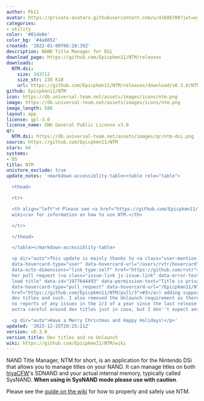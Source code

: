 ```yaml
---
author: Pk11
avatar: https://private-avatars.githubusercontent.com/u/41608708?jwt=eyJhbGciOiJIUzI1NiIsInR5cCI6IkpXVCJ9.eyJpc3MiOiJnaXRodWIuY29tIiwiYXVkIjoicmF3LmdpdGh1YnVzZXJjb250ZW50LmNvbSIsImtleSI6ImtleTEiLCJleHAiOjE3MzQ2MTIwMDAsIm5iZiI6MTczNDYxMDgwMCwicGF0aCI6Ii91LzQxNjA4NzA4In0.iQgkKWUoizYc_W4rYMPxdbRqihlL2hJw2CWD15nCv1g&v=4
categories:
- utility
color: '#81de8e'
color_bg: '#4a8052'
created: '2022-01-09T06:28:39Z'
description: NAND Title Manager for DSi
download_page: https://github.com/Epicpkmn11/NTM/releases
downloads:
  NTM.dsi:
    size: 243712
    size_str: 238 KiB
    url: https://github.com/Epicpkmn11/NTM/releases/download/v0.3.0/NTM.dsi
github: Epicpkmn11/NTM
icon: https://db.universal-team.net/assets/images/icons/ntm.png
image: https://db.universal-team.net/assets/images/icons/ntm.png
image_length: 586
layout: app
license: gpl-3.0
license_name: GNU General Public License v3.0
qr:
  NTM.dsi: https://db.universal-team.net/assets/images/qr/ntm-dsi.png
source: https://github.com/Epicpkmn11/NTM
stars: 64
systems:
- DS
title: NTM
unistore_exclude: true
update_notes: '<markdown-accessiblity-table><table role="table">

  <thead>

  <tr>

  <th align="left">❗ Please see <a href="https://github.com/Epicpkmn11/NTM/wiki">the
  wiki</a> for information on how to use NTM.</th>

  </tr>

  </thead>

  </table></markdown-accessiblity-table>

  <p dir="auto">This update is mainly thanks to <a class="user-mention notranslate"
  data-hovercard-type="user" data-hovercard-url="/users/rvtr/hovercard" data-octo-click="hovercard-link-click"
  data-octo-dimensions="link_type:self" href="https://github.com/rvtr">@rvtr</a> for
  her pull request (<a class="issue-link js-issue-link" data-error-text="Failed to
  load title" data-id="1977644493" data-permission-text="Title is private" data-url="https://github.com/Epicpkmn11/NTM/issues/3"
  data-hovercard-type="pull_request" data-hovercard-url="/Epicpkmn11/NTM/pull/3/hovercard"
  href="https://github.com/Epicpkmn11/NTM/pull/3">#3</a>) adding support for installing
  dev titles and such. I also removed the Unlaunch requirement as there have been
  no reports of any issues in the 2/3 of a year since the last release. Please be
  extra careful around dev titles just in case, but I don''t expect any issues.</p>

  <p dir="auto">Have a Merry Christmas and Happy Holidays!</p>'
updated: '2023-12-25T20:25:21Z'
version: v0.3.0
version_title: Dev titles and no Unlaunch
wiki: https://github.com/Epicpkmn11/NTM/wiki
---
```

NAND Title Manager, NTM for short, is an application for the Nintendo DSi that allows you to manage titles on your NAND. It can manage titles on both [hiyaCFW](https://wiki.ds-homebrew.com/hiyacfw/)'s SDNAND and your actual internal memory, typically called SysNAND. **When using in SysNAND mode please use with caution**.

Please see the [guide on the wiki](https://github.com/Epicpkmn11/NTM/wiki/How-to-Install-DSiWare) for how to properly and safely use NTM.